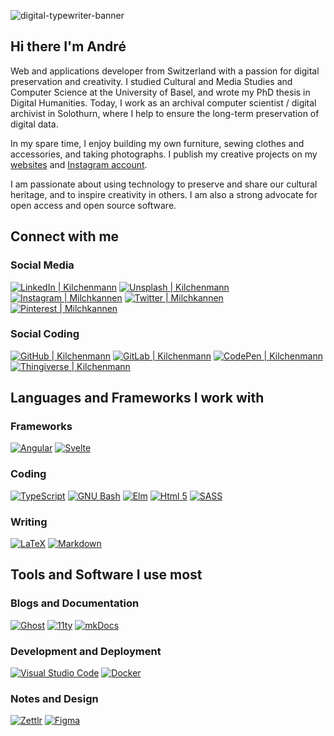 
![digital-typewriter-banner](https://github.com/kilchenmann/kilchenmann/assets/4253580/acaf818c-95a9-454d-8cd7-fbdbeffa89b2)

## Hi there I'm André

Web and applications developer from Switzerland with a passion for digital preservation and creativity. I studied Cultural and Media Studies and Computer Science at the University of Basel, and wrote my PhD thesis in Digital Humanities. Today, I work as an archival computer scientist / digital archivist in Solothurn, where I help to ensure the long-term preservation of digital data.

In my spare time, I enjoy building my own furniture, sewing clothes and accessories, and taking photographs. I publish my creative projects on my [websites][website] and [Instagram account][instagram].

I am passionate about using technology to preserve and share our cultural heritage, and to inspire creativity in others. I am also a strong advocate for open access and open source software.

## Connect with me

### Social Media

[<img src="https://img.shields.io/badge/linkedin--blue?style=for-the-badge&logo=linkedin" alt="LinkedIn | Kilchenmann" />][linkedin]
[<img src="https://img.shields.io/badge/unsplash--darkgrey?style=for-the-badge&logo=unsplash" alt="Unsplash | Kilchenmann" />][unsplash]
[<img src="https://img.shields.io/badge/instagram--e1306c?style=for-the-badge&logo=instagram" alt="Instagram | Milchkannen" />][instagram]
[<img src="https://img.shields.io/badge/twitter--00acee?style=for-the-badge&logo=twitter" alt="Twitter | Milchkannen" />][twitter]
[<img src="https://img.shields.io/badge/pinterest--e60023?style=for-the-badge&logo=pinterest" alt="Pinterest | Milchkannen" />][pinterest]

### Social Coding

[<img src="https://img.shields.io/badge/github--purple?style=for-the-badge&logo=github" alt="GitHub | Kilchenmann" />][github]
[<img src="https://img.shields.io/badge/gitlab--orange?style=for-the-badge&logo=gitlab" alt="GitLab | Kilchenmann" />][gitlab]
[<img src="https://img.shields.io/badge/codepen--green?style=for-the-badge&logo=codepen" alt="CodePen | Kilchenmann" />][codepen]
[<img src="https://img.shields.io/badge/thingiverse--blue?style=for-the-badge&logo=Thingiverse" alt="Thingiverse | Kilchenmann" />][thingiverse]


## Languages and Frameworks I work with

### Frameworks

[<img src="https://img.shields.io/badge/angular--a6120d?style=for-the-badge&logo=angular" alt="Angular" />][angular]
[<img src="https://img.shields.io/badge/svelte--ff3e00?style=for-the-badge&logo=svelte" alt="Svelte" />][svelte]

### Coding

[<img src="https://img.shields.io/badge/typescript--1493ff?style=for-the-badge&logo=typescript" alt="TypeScript" />][typescript]
[<img src="https://img.shields.io/badge/bash--brightgreen?style=for-the-badge&logo=gnubash" alt="GNU Bash" />][gnubash]
[<img src="https://img.shields.io/badge/elm--blue?style=for-the-badge&logo=elm" alt="Elm" />][elm]
[<img src="https://img.shields.io/badge/html5--e34c26?style=for-the-badge&logo=html5" alt="Html 5" />][html5]
[<img src="https://img.shields.io/badge/sass--bf4080?style=for-the-badge&logo=sass" alt="SASS" />][sass]



### Writing

[<img src="https://img.shields.io/badge/latex--008080?style=for-the-badge&logo=latex" alt="LaTeX" />][latex]
[<img src="https://img.shields.io/badge/markdown--blue?style=for-the-badge&logo=markdown" alt="Markdown" />][markdown]


## Tools and Software I use most

### Blogs and Documentation

[<img src="https://img.shields.io/badge/ghost--30cf43?style=for-the-badge&logo=ghost" alt="Ghost" />][ghost]
[<img src="https://img.shields.io/badge/eleventy--black?style=for-the-badge&logo=eleventy" alt="11ty" />][11ty]
[<img src="https://img.shields.io/badge/mkdocs--blue?style=for-the-badge&logo=mkdocs" alt="mkDocs" />][mkdocs]

### Development and Deployment

[<img src="https://img.shields.io/badge/vsc--0078d7?style=for-the-badge&logo=visualstudiocode" alt="Visual Studio Code" />][vscode]
[<img src="https://img.shields.io/badge/docker--blue?style=for-the-badge&logo=docker" alt="Docker" />][docker]

### Notes and Design

[<img src="https://img.shields.io/badge/zettlr--33A67C?style=for-the-badge&logo=zettlr" alt="Zettlr" />][zettlr]
[<img src="https://img.shields.io/badge/figma--ff3b00?style=for-the-badge&logo=figma" alt="Figma" />][figma]



[website]: https://blog.lakto.org
[twitter]: https://twitter.com/milchkannen
[instagram]: https://instagram.com/milchkannen
[github]: https://github.com/kilchenmann
[gitlab]: https://gitlab.com/kilchenmann
[linkedin]: https://linkedin.com/in/kilchenmann
[unsplash]: https://unsplash.com/@kilchenmann
[pinterest]: https://www.pinterest.ch/milchkannen
[codepen]: https://codepen.io/kilchenmann
[thingiverse]: https://www.thingiverse.com/kilchenmann

[angular]: https://angular.io
[svelte]: https://svelte.dev
[typescript]: https://www.typescriptlang.org
[html5]: https://developer.mozilla.org/en-US/docs/Web/Guide/HTML/HTML5
[sass]: https://sass-lang.com
[ghost]: https://ghost.org
[11ty]: https://www.11ty.dev
[docker]: https://www.docker.com
[mkdocs]: https://www.mkdocs.org
[elm]: https://elm-lang.org
[figma]: https://www.figma.com 
[vscode]: https://code.visualstudio.com
[zettlr]: https://www.zettlr.com
[latex]: https://www.latex-project.org
[gnubash]: https://www.gnu.org/software/bash
[markdown]: https://www.markdownguide.org/
